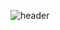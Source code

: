 ![header](https://capsule-render.vercel.app/api?type=wave&color=auto&height=300&section=header&text=KIST%20MRLAB&fontSize=90)
